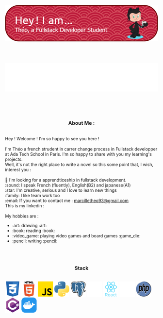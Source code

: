 <div>
  <div>
    <img src="./src/Banner.png" alt="banner">
  </div>  
  <br>
  <br>
  <br>
  <br>
  <div align="center">
    <img src="./src/Gif.gif" alt="gif">
  </div>
  <br>
  <br>
  <br>
  <br>
  <div>
    <div align="center">
      <h3>About Me :</h3>
    </div> 
    <div>
      <p>
        <br>
      Hey ! Welcome ! I'm so happy to see you here ! <br>
        <br>
      I'm Théo a french strudent in carrer change process in Fullstack developper at Ada Tech School in Paris. I'm so happy to share with you my learning's projects.<br>
      Well, it's not the right place to write a novel so this some point that, I wish, interest you : <br>
        <br>
      🔭 I'm looking for a apprendticeship in fullstack development.<br>
      :sound: I speak  French (fluently), English(B2) and japanese(A1)<br>
      :star: I'm creative, serious and I love to learn new things<br>
      :family: I like team work too<br>
      :email: If you want to contact me : <a href="marcilletheo93@gmail.com">marcilletheo93@gmail.com</a><br>
      This is my linkedin :
        <br>
        <br>
      My hobbies are :<br>
      </p>
      <ul> 
        <li>:art: drawing :art:</li>
        <li>:book: reading :book:</li>
        <li>:video_game: playing video games and board games :game_die:</li>
        <li>:pencil: writing :pencil:</li>  
      </ul>     
    </div>
    <br>
    <br>
    <div>
      <div align="center">
        <h3>Stack</h3>
      </div>
      <br>
      <div>
        <img src="./src/css3.png" alt="css3" width="50px" height="50px">
        <img src="./src/html5.png" alt="css3" width="50px" height="50px">
        <img src="./src/js.png" alt="css3" width="50px" height="50px">
        <img src="./src/python.png" alt="css3" width="50px" height="50px">
        <img src="./src/postgre.png" alt="css3" width="50px" height="50px">
        <img src="./src/django.png" alt="django" width="50px" height="50px">
        <img src="./src/react.png" alt="css3" width="50px" height="50px">
        <img src="./src/rust.png" alt="css3" width="50px" height="50px">
        <img src="./src/php.png" alt="css3" width="50px" height="50px">
        <img src="./src/csharp.png" alt="css3" width="50px" height="50px">
        <img src="./src/docker.png" alt="css3" width="50px" height="50px">
      </div>
  </div>
</div>



